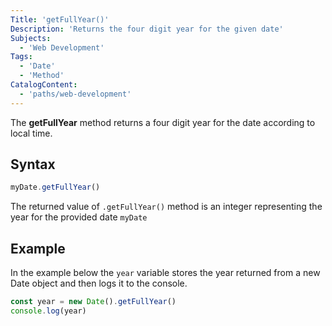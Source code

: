 ```yaml
---
Title: 'getFullYear()' 
Description: 'Returns the four digit year for the given date' 
Subjects: 
  - 'Web Development'
Tags: 
  - 'Date'
  - 'Method'
CatalogContent: 
  - 'paths/web-development'
---
```


The **getFullYear** method returns a four digit year for the date according to local time.

## Syntax

```js
myDate.getFullYear()
```

The returned value of `.getFullYear()` method is an integer representing the year for the provided date `myDate`

## Example

In the example below the `year` variable stores the year returned from a new Date object and then logs it to the console.

```js
const year = new Date().getFullYear()
console.log(year)
```

